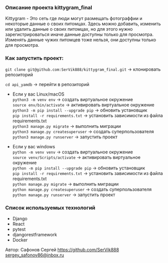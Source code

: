 ### Описание проекта kittygram_final
Kittygram - Это сеть где люди могут размещать фотограффии и некоторые данные о своих питомцах. Здесь можно добавить, изменить или удалить данные о своих питомцах, но для этого нужно зарегистрироваться иначе данные доступны только для просмотра. Изменять данные чужих питомцев тоже нельзя, они доступны только для просмотра.

### Как запустить проект:

`git clone git@github.com:SerVik888/kittygram_final.git` -> клонировать репозиторий

`cd api_yamdb` -> перейти в репозиторий

* Если у вас Linux/macOS\
    `python3 -m venv env` -> создать виртуальное окружение\
    `source env/bin/activate` -> активировать виртуальное окружение\
    `python3 -m pip install --upgrade pip` -> обновить установщик\
    `pip install -r requirements.txt` -> установить зависимости из файла requirements.txt\
    `python3 manage.py migrate` -> выполнить миграции\
    `python3 manage.py createsuperuser` -> создать суперпользователя\
    `python3 manage.py runserver` -> запустить проект

* Если у вас windows\
    `python -m venv venv` -> создать виртуальное окружение\
    `source venv/Scripts/activate` -> активировать виртуальное окружение\
    `python -m pip install --upgrade pip` -> обновить установщик\
    `pip install -r requirements.txt` -> установить зависимости из файла requirements.txt\
    `python manage.py migrate` -> выполнить миграции\
    `python manage.py createsuperuser` -> создать суперпользователя\
    `python manage.py runserver` -> запустить проект

### Cписок используемых технологий

- Django
- React
- pytest
- djangorestframework
- Docker

Автор:
Сафонов Сергей https://github.com/SerVik888 [sergey_safonov86@inbox.ru](mailto:sergey_safonov86@inbox.ru)